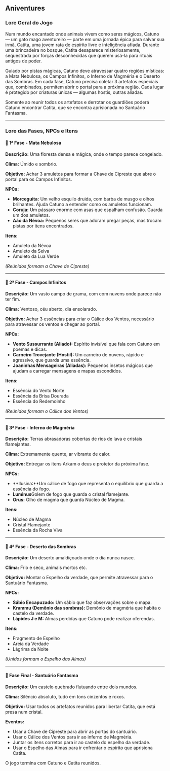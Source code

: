 ## Aniventures

### Lore Geral do Jogo

Num mundo encantado onde animais vivem como seres mágicos, Catuno — um gato mago aventureiro — parte em uma jornada épica para salvar sua irmã, Catita, uma jovem rata de espírito livre e inteligência afiada. Durante uma brincadeira no bosque, Catita desaparece misteriosamente, sequestrada por forças desconhecidas que querem usá-la para rituais antigos de poder.

Guiado por pistas mágicas, Catuno deve atravessar quatro regiões místicas: a Mata Nebulosa, os Campos Infinitos, o Inferno de Magméria e o Deserto das Sombras. Em cada fase, Catuno precisa coletar 3 artefatos especiais que, combinados, permitem abrir o portal para a próxima região. Cada lugar é protegido por criaturas únicas — algumas hostis, outras aliadas.

Somente ao reunir todos os artefatos e derrotar os guardiões poderá Catuno encontrar Catita, que se encontra aprisionada no Santuário Fantasma.

---

### Lore das Fases, NPCs e Itens

#### 🌲 1ª Fase - Mata Nebulosa

**Descrição:** Uma floresta densa e mágica, onde o tempo parece congelado.

**Clima:** Úmido e sombrio.

**Objetivo:** Achar 3 amuletos para formar a Chave de Cipreste que abre o portal para os Campos Infinitos.

**NPCs:**
- **Morceguita:** Um velho esquilo druida, com barba de musgo e olhos brilhantes. Ajuda Catuno a entender como os amuletos funcionam.
- **Coruja:** Um pássaro enorme com asas que espalham confusão. Guarda um dos amuletos.
- **Aão da Névoa:** Pequenos seres que adoram pregar peças, mas trocam pistas por itens encontrados.

**Itens:**
- Amuleto da Névoa
- Amuleto da Seiva
- Amuleto da Lua Verde

*(Reúnidos formam a Chave de Cipreste)*

---

#### 🌾 2ª Fase - Campos Infinitos

**Descrição:** Um vasto campo de grama, com com nuvens onde parece não ter fim.

**Clima:** Ventoso, céu aberto, dia ensolarado.

**Objetivo:** Achar 3 essências para criar o Cálice dos Ventos, necessário para atravessar os ventos e chegar ao portal.

**NPCs:**
- **Vento Sussurrante (Aliado):** Espírito invisível que fala com Catuno em poemas e dicas.
- **Carneiro Trovejante (Hostil):** Um carneiro de nuvens, rápido e agressivo, que guarda uma essência.
- **Joaninhas Mensageiras (Aliadas):** Pequenos insetos mágicos que ajudam a carregar mensagens e mapas escondidos.

**Itens:**
- Essência do Vento Norte
- Essência da Brisa Dourada
- Essência do Redemoinho

*(Reúnidos formam o Cálice dos Ventos)*

---

#### 🌋 3ª Fase - Inferno de Magméria

**Descrição:** Terras abrasadoras cobertas de rios de lava e cristais flamejantes.

**Clima:** Extremamente quente, ar vibrante de calor.

**Objetivo:** Entregar os itens Arkam o deus e protetor da próxima fase.

**NPCs:**
- **Ilusina:**Um cálice de fogo que representa o equilíbrio que guarda a essência do fogo.
- **Luminus**Golem de fogo que guarda o cristal flamejante.
- **Orus:** Olho de magma que guarda Núcleo de Magma.

**Itens:**
- Núcleo de Magma
- Cristal Flamejante
- Essência da Rocha Viva

---

#### 👻 4ª Fase - Deserto das Sombras

**Descrição:** Um deserto amaldiçoado onde o dia nunca nasce.

**Clima:** Frio e seco, animais mortos etc.

**Objetivo:** Montar o Espelho da verdade, que permite atravessar para o Santuário Fantasma.

**NPCs:**
- **Sábio Encapuzado:** Um sábio que faz observações sobre o mapa.
- **Krammu (Demônio das sombras):** Demônio de magméria que habita o castelo da verdade.
- **Lápides J e M:** Almas perdidas que Catuno pode realizar oferendas.

**Itens:**
- Fragmento de Espelho
- Areia da Verdade
- Lágrima da Noite

*(Unidos formam o Espelho das Almas)*

---

#### 🏰 Fase Final - Santuário Fantasma

**Descrição:** Um castelo quebrado flutuando entre dois mundos.

**Clima:** Silêncio absoluto, tudo em tons cinzentos e roxos.

**Objetivo:** Usar todos os artefatos reunidos para libertar Catita, que está presa num cristal.

**Eventos:**
- Usar a Chave de Cipreste para abrir as portas do santuário.
- Usar o Cálice dos Ventos para ir ao inferno de Magméria.
- Juntar os itens corretos para ir ao castelo do espelho da verdade.
- Usar o Espelho das Almas para ir enfrentar o espírito que aprisiona Catita.

O jogo termina com Catuno e Catita reunidos.
